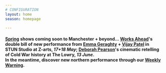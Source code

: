 ```yaml
---
# CONFIGURATION
layout: home
season: homepage

---
```

#### [Spring](/current/2018-springsummer) shows coming soon to Manchester + beyond… [Works Ahead](/current/2018-worksahead)'s double bill of new performance from [Emma Geraghty](/current/2018-worksahead/geraghty) + [Vijay Patel](/current/2018-worksahead/patel) in STUN Studio at Z-arts, *17+18 May*; [Deborah Pearson](/current/2018-springsummer/pearson)'s cinematic retelling of Cold War history at The Lowry, *13 June*.<br>In the meantime, discover new northern performance through our <a href="http://wordofwarning.posthaven.com" target="_blank">Weekly Warning</a>.
